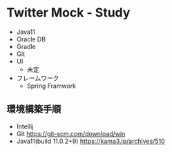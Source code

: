 # Twitter Mock - Study

- Java11
- Oracle DB
- Gradle
- Git
- UI
    - 未定
- フレームワーク
    - Spring Framwork

## 環境構築手順
- Intellij
- Git https://git-scm.com/download/win
- Java11(build 11.0.2+9) https://kama3.jp/archives/510
